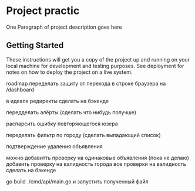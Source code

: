 # Project practic

One Paragraph of project description goes here

## Getting Started

These instructions will get you a copy of the project up and running on your local machine for development and testing purposes. See deployment for notes on how to deploy the project on a live system.



roadmap 
переделать защиту от перехода в строке браузера на /dashboard

в идеале редиректы сделать на бэкенде

передделать алёрты (сделать что нибудь получше)

распарсить ошибку повторяющегося юзера

переделать фильтр по городу (сделать выпадающий список)

подтверждение удаления объявления



можно добавитть проверку на одинаковые объявления (пока не делаю)
добавить проверку на валидность города
все проверки на валидность сделать на бэкенде



go build ./cmd/api/main.go 
и запустить полученный файл